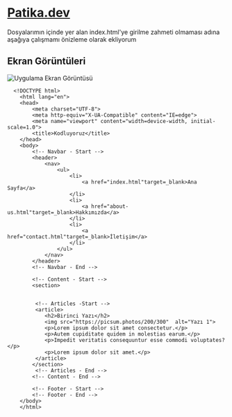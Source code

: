 
# [Patika.dev](https://github.com/mordulu)

Dosyalarımın içinde yer alan index.html'ye girilme zahmeti olmaması adına aşağıya çalışmamı önizleme olarak ekliyorum

## Ekran Görüntüleri

![Uygulama Ekran Görüntüsü]([https://www.hizliresim.com/e09p5x6](https://www.hizliresim.com/e09p5x6][img]https://i.hizliresim.com/e09p5x6.PNG))
      
      <!DOCTYPE html>
        <html lang="en">
        <head>
            <meta charset="UTF-8">
            <meta http-equiv="X-UA-Compatible" content="IE=edge">
            <meta name="viewport" content="width=device-width, initial-scale=1.0">
            <title>Kodluyoruz</title>
        </head>
        <body>
            <!-- Navbar - Start -->
            <header>
                <nav>
                    <ul>
                        <li>
                            <a href="index.html"target=_blank>Ana Sayfa</a>
                        </li>
                        <li>
                            <a href="about-us.html"target=_blank>Hakkımızda</a>
                        </li>
                        <li>
                            <a href="contact.html"target=_blank>İletişim</a>
                        </li>
                    </ul>
                </nav>
            </header>
            <!-- Navbar - End -->

            <!-- Content - Start -->
            <section>


             <!-- Articles -Start -->
             <article>
                <h2>Birinci Yazı</h2>
                <img src="https://picsum.photos/200/300"  alt="Yazı 1">
                <p>Lorem ipsum dolor sit amet consectetur.</p>
                <p>Autem cupiditate quidem in molestias earum.</p>
                <p>Impedit veritatis consequuntur esse commodi voluptates?</p>
                <p>Lorem ipsum dolor sit amet.</p>
             </article>
            </section>
             <!-- Articles - End -->
            <!-- Content - End -->

            <!-- Footer - Start -->
            <!-- Footer - End -->
        </body>
        </html>

  
  
  
  
  
  
  
  
  
  
  
  
  
  
  
  
  
  
  
